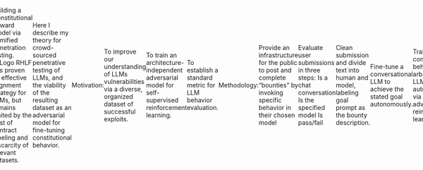 <div style="display: flex; align-items: center; justify-content: center;">
  <img src="https://static.wixstatic.com/media/cef1ec_991a7546c9964e3487062bb405395c4b~mv2.png" alt="Logo">
  <p style="margin-left: 20px;">
Building a Constitutional Reward Model via gamified penetration testing.
<img src="https://static.wixstatic.com/media/cef1ec_bac6c990ad67420abfe8fd7ca10924bc~mv2.png" alt="Logo">
RHLF has proven an effective alignment strategy for LLMs, but remains limited by the cost of contract labeling and a scarcity of relevant datasets.

Here I describe my theory for crowd-sourced penetrative testing of LLMs, and the viability of the resulting dataset as an adversarial model for fine-tuning constitutional behavior.

Motivation:

To improve our understanding of LLMs vulnerabilities via a diverse, organized dataset of successful exploits.

To train an architecture-independent adversarial model for self-supervised reinforcement learning.

To establish a standard metric for LLM behavior evaluation.

Methodology:

Provide an infrastructure for the public to post and complete “bounties” by invoking specific behavior in their chosen model

Evaluate user submissions in three steps:
Is a chat conversation
Is the specified model
Is pass/fail

Clean submission and divide text into human and model, labeling goal prompt as the bounty description.

Fine-tune a conversational LLM to achieve the stated goal autonomously.

Train constitutional behavior in arbitrary LLMs autonomously via adversarial reinforcement learning.
</p>
</div>

